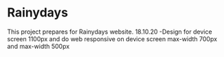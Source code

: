 # Rainydays

This project prepares for Rainydays website.
18.10.20 -Design for device screen 1100px and do web responsive on device screen max-width 700px and max-width 500px
